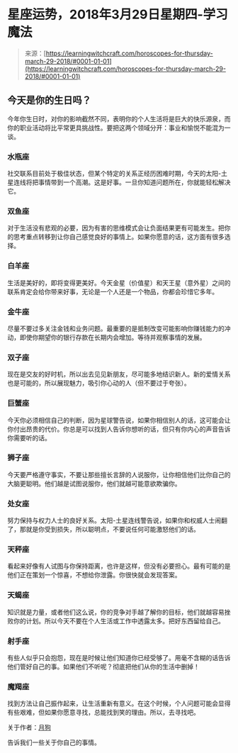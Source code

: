 <!--yml

类别：未分类

日期：2024-06-12 18:17:48

-->

# 星座运势，2018年3月29日星期四-学习魔法

> 来源：[https://learningwitchcraft.com/horoscopes-for-thursday-march-29-2018/#0001-01-01](https://learningwitchcraft.com/horoscopes-for-thursday-march-29-2018/#0001-01-01)

## 今天是你的生日吗？

今年你生日时，对你的影响截然不同，表明你的个人生活将是巨大的快乐源泉，而你的职业活动将比平常更具挑战性。要把这两个领域分开：事业和愉悦不能混为一谈。

### 水瓶座

社交联系目前处于极佳状态，但某个特定的关系正经历困难时期，今天的太阳-土星连线将把事情带到一个高潮。这是好事。一旦你知道问题所在，你就能轻松解决它。

### 双鱼座

对于生活没有悲观的必要，因为有害的思维模式会让负面结果更有可能发生。把你的思考重点转移到让你自己感觉良好的事情上。如果你愿意的话，这方面有很多选择。

### 白羊座

生活是美好的，即将变得更美好。今天金星（价值星）和天王星（意外星）之间的联系肯定会给你带来好事，无论是一个人还是一个物品，你都会珍惜它多年。

### 金牛座

尽量不要过多关注金钱和业务问题。最重要的是抵制改变可能影响你赚钱能力的冲动，即使你期望你的银行存款在长期内会增加。等待并观察事情的发展。

### 双子座

现在是交友的好时机，所以出去见见新朋友，尽可能多地结识新人。新的爱情关系也是可能的，所以展现魅力，吸引你心动的人（但不要过于夸张）。

### 巨蟹座

今天你必须相信自己的判断，因为星球警告说，如果你相信别人的话，这可能会让你付出昂贵的代价。你总是可以找到人告诉你想听的话，但只有你内心的声音告诉你需要听的话。

### 狮子座

今天要严格遵守事实，不要让那些擅长言辞的人说服你，让你相信他们比你自己的大脑更聪明。他们越是试图说服你，他们就越可能意欲欺骗你。

### 处女座

努力保持与权力人士的良好关系。太阳-土星连线警告说，如果你和权威人士闹翻了，那就是你受到损失，所以聪明点，不要说任何可能激怒他们的话。

### 天秤座

看起来好像有人试图与你保持距离，也许是这样，但没有必要担心。最有可能的是他们正在策划一个惊喜，不想给你泄露。你很快就会发现答案。

### 天蝎座

知识就是力量，或者他们这么说，你的竞争对手越了解你的目标，他们就越容易挫败你的计划。所以今天不要在个人生活或工作中透露太多。把好东西留给自己。

### 射手座

有些人似乎只会抱怨，现在是时候让他们知道你已经受够了。用毫不含糊的话告诉他们管好自己的事。如果他们不听呢？彻底把他们从你的生活中删掉！

### 魔羯座

找到方法让自己振作起来，让生活重新有意义。在这个时候，个人问题可能会显得有些艰难，但如果你愿意寻找，总能找到笑的理由。所以，去寻找吧。

关于作者：[月狗](https://learningwitchcraft.com/profile/?tthayer/)

告诉我们一些关于你自己的事情。
